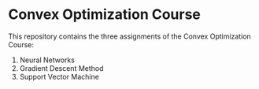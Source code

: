 # Convex Optimization Course

This repository contains the three assignments of the Convex Optimization Course:  

1. Neural Networks
2. Gradient Descent Method
3. Support Vector Machine
